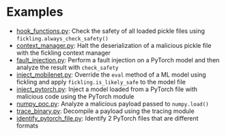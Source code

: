 # Examples

* [hook_functions.py](https://github.com/trailofbits/fickling/blob/master/example/hook_functions.py): Check the safety of all loaded pickle files using `fickling.always_check_safety()`
* [context_manager.py](https://github.com/trailofbits/fickling/blob/master/example/context_manager.py): Halt the deserialization of a malicious pickle file with the fickling context manager 
* [fault_injection.py](https://github.com/trailofbits/fickling/blob/master/example/fault_injection.py): Perform a fault injection on a PyTorch model and then analyze the result with `check_safety`	 
* [inject_mobilenet.py](https://github.com/trailofbits/fickling/blob/master/example/inject_mobilenet.py): Override the `eval` method of a ML model using fickling and apply `fickling.is_likely_safe` to the model file 
* [inject_pytorch.py](https://github.com/trailofbits/fickling/blob/master/example/inject_pytorch.py): Inject a model loaded from a PyTorch file with malicious code using the PyTorch module 
* [numpy_poc.py](https://github.com/trailofbits/fickling/blob/master/example/numpy_poc.py): Analyze a malicious payload passed to `numpy.load()`
* [trace_binary.py](https://github.com/trailofbits/fickling/blob/master/example/trace_binary.py): Decompile a payload using the tracing module  
* [identify_pytorch_file.py](https://github.com/trailofbits/fickling/blob/master/example/identify_pytorch_file.py): Identify 2 PyTorch files that are different formats
